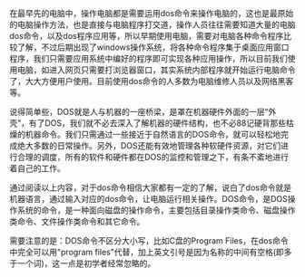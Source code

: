 在最早先的电脑中，操作电脑都是需要运用dos命令来操作电脑的，这也是最原始的电脑操作方法，也是直接与电脑程序打交道，操作人员往往需要知道大量的电脑dos命令，以及dos程序应用等，所以早期使用电脑，需要对电脑各种命令程序比较了解，不过后期出现了windows操作系统，将各种命令程序集于桌面应用窗口程序，我们只需要应用系统中编好的程序即可实现各种应用操作，所以目前我们使用电脑，如进入网页只需要打浏览器窗口，其实系统内部程序就开始运行电脑命令了，大大方便用户使用。目前使用dos命令的人多数为电脑维修人员以及网络黑客等。

说得简单些，DOS就是人与机器的一座桥梁，是罩在机器硬件外面的一层“外壳”，有了DOS，我们就不必去深入了解机器的硬件结构，也不必88记硬背那些枯燥的机器命令。我们只需通过一些接近于自然语言的DOS命令，就可以轻松地完成绝大多数的日常操作。另外，DOS还能有效地管理各种软硬件资源，对它们进行合理的调度，所有的软件和硬件都在DOS的监控和管理之下，有条不紊地进行着自己的工作。

通过阅读以上内容，对于dos命令相信大家都有一定的了解，说白了dos命令就是机器语言，通过输入对应的dos命令，让电脑运行相关操作。DOS命令，是DOS操作系统的命令，是一种面向磁盘的操作命令，主要包括目录操作类命令、磁盘操作类命令、文件操作类命令和其它命令。


需要注意的是：DOS命令不区分大小写，比如C盘的Program Files，在dos命令中完全可以用"program files"代替，加上英文引号是因为名称的中间有空格(即多于一个词)，这一点是初学者经常忽略的。
